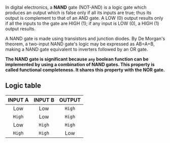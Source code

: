 In digital electronics, a **NAND** gate (NOT-AND) is a logic gate which produces
an output which is false only if all its inputs are true; thus its output is
complement to that of an AND gate. A LOW (0) output results only if all the
inputs to the gate are HIGH (1); if any input is LOW (0), a HIGH (1) output
results.

A NAND gate is made using transistors and junction diodes. By
De Morgan's theorem, a two-input NAND gate's logic may be expressed as AB=A+B,
making a NAND gate equivalent to inverters followed by an OR gate.

**The NAND gate is significant because `any` boolean function can be implemented by using a combination of NAND gates. This property is called functional completeness. It shares this property with the NOR gate.**

## Logic table

| INPUT A | INPUT B | OUTPUT |
| :-----: | :-----: | :----: |
| Low | Low | `High` |
| `High` | Low | `High` |
| Low | `High` | `High` |
| `High` | `High` | Low |
